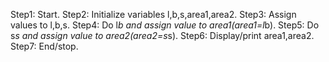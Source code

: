 Step1: Start.
Step2: Initialize  variables l,b,s,area1,area2.
Step3: Assign values to l,b,s.
Step4: Do l*b and assign value to area1(area1=l*b).
Step5: Do s*s and assign value to area2(area2=s*s).
Step6: Display/print area1,area2.
Step7: End/stop.
